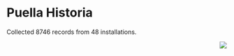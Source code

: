 # Puella Historia

Collected 8746 records from 48 installations.

<p align="right"><img src="https://xn--80aalyho.xn--p1ai/magireco/NAgitan/img/kagome.png" /></p>
